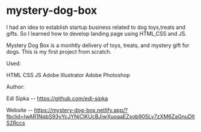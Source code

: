 # mystery-dog-box

I had an idea to establish startup business related to dog toys,treats and gifts.
So I learned how to develop landing page using HTML,CSS and JS.

Mystery Dog Box is a monhtly delivery of toys, treats, and mystery gift for dogs. 
This is my first project from scratch. 


Used:

HTML
CSS
JS
Adobe Illustrator
Adobe Photoshop

Author:

Edi Sipka -- https://github.com/edi-sipka

Website -- https://mystery-dog-box.netlify.app/?fbclid=IwAR1NqbS93yYcJYNjClKUcBJjwXuoaaEZsob90SLv7zXM6ZaGnuDltS2Rccs
